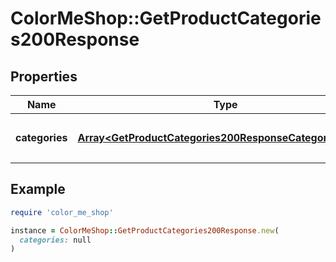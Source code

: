 # ColorMeShop::GetProductCategories200Response

## Properties

| Name | Type | Description | Notes |
| ---- | ---- | ----------- | ----- |
| **categories** | [**Array&lt;GetProductCategories200ResponseCategoriesInner&gt;**](GetProductCategories200ResponseCategoriesInner.md) | 商品カテゴリー情報一覧 | [optional] |

## Example

```ruby
require 'color_me_shop'

instance = ColorMeShop::GetProductCategories200Response.new(
  categories: null
)
```

